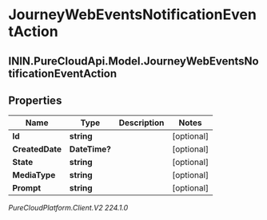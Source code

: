 # JourneyWebEventsNotificationEventAction

## ININ.PureCloudApi.Model.JourneyWebEventsNotificationEventAction

## Properties

|Name | Type | Description | Notes|
|------------ | ------------- | ------------- | -------------|
| **Id** | **string** |  | [optional] |
| **CreatedDate** | **DateTime?** |  | [optional] |
| **State** | **string** |  | [optional] |
| **MediaType** | **string** |  | [optional] |
| **Prompt** | **string** |  | [optional] |



_PureCloudPlatform.Client.V2 224.1.0_
